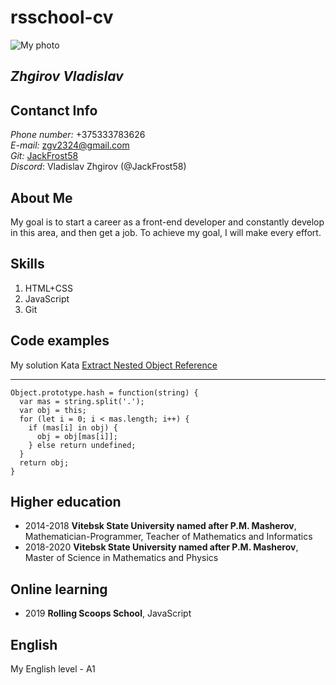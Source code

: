 # rsschool-cv
![My photo](https://sun9-77.userapi.com/impg/JUmfcVXvQ4RjqTadb2Hjm-yCCc5rf7gK1F1FkQ/bOQmRm5ej2w.jpg?size=492x531&quality=96&sign=c7d0bb677496160841933603ebef5fd1&type=albumm)
## _Zhgirov Vladislav_ 

## Contanct Info
_Phone number:_ +375333783626  
_E-mail:_ zgv2324@gmail.com  
_Git:_ [JackFrost58](https://github.com/JackFrost58)  
_Discord_: Vladislav Zhgirov (@JackFrost58)
## About Me
My goal is to start a career as a front-end developer and constantly develop in this area, and then get a job. To achieve my goal, I will make every effort.
## Skills
1. HTML+CSS
2. JavaScript
3. Git  
## Code examples
My solution Kata [Extract Nested Object Reference](https://www.codewars.com/kata/527a6e602a7db3456e000a2b)
***
```
Object.prototype.hash = function(string) {
  var mas = string.split('.');
  var obj = this;
  for (let i = 0; i < mas.length; i++) {
    if (mas[i] in obj) {
      obj = obj[mas[i]];
    } else return undefined;
  } 
  return obj;
}
```
## Higher education
* 2014-2018 **Vitebsk State University named after P.M. Masherov**, Mathematician-Programmer, Teacher of Mathematics and Informatics
* 2018-2020 **Vitebsk State University named after P.M. Masherov**, Master of Science in Mathematics and Physics  
## Online learning
* 2019 **Rolling Scoops School**, JavaScript
## English
My English level - A1
